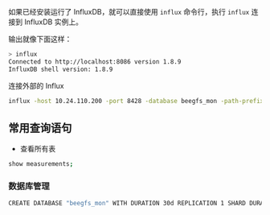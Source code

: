 如果已经安装运行了 InfluxDB，就可以直接使用 `influx` 命令行，执行 `influx` 连接到 InfluxDB 实例上。

输出就像下面这样：

```bash
> influx
Connected to http://localhost:8086 version 1.8.9
InfluxDB shell version: 1.8.9
```

连接外部的 Influx

```bash
influx -host 10.24.110.200 -port 8428 -database beegfs_mon -path-prefix /influx
```

## 常用查询语句

- 查看所有表

```bash
show measurements;
```



### 数据库管理

```bash
CREATE DATABASE "beegfs_mon" WITH DURATION 30d REPLICATION 1 SHARD DURATION 1h
```

